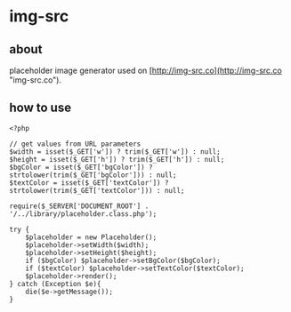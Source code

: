 # img-src #

## about ##

placeholder image generator used on [http://img-src.co](http://img-src.co "img-src.co").

## how to use ##

	<?php
	
	// get values from URL parameters
	$width = isset($_GET['w']) ? trim($_GET['w']) : null;
	$height = isset($_GET['h']) ? trim($_GET['h']) : null;
	$bgColor = isset($_GET['bgColor']) ? strtolower(trim($_GET['bgColor'])) : null;
	$textColor = isset($_GET['textColor']) ? strtolower(trim($_GET['textColor'])) : null;
	
	require($_SERVER['DOCUMENT_ROOT'] . '/../library/placeholder.class.php');
	
	try {
		$placeholder = new Placeholder();
		$placeholder->setWidth($width);
		$placeholder->setHeight($height);
		if ($bgColor) $placeholder->setBgColor($bgColor);
		if ($textColor) $placeholder->setTextColor($textColor);
		$placeholder->render();
	} catch (Exception $e){
		die($e->getMessage());
	}